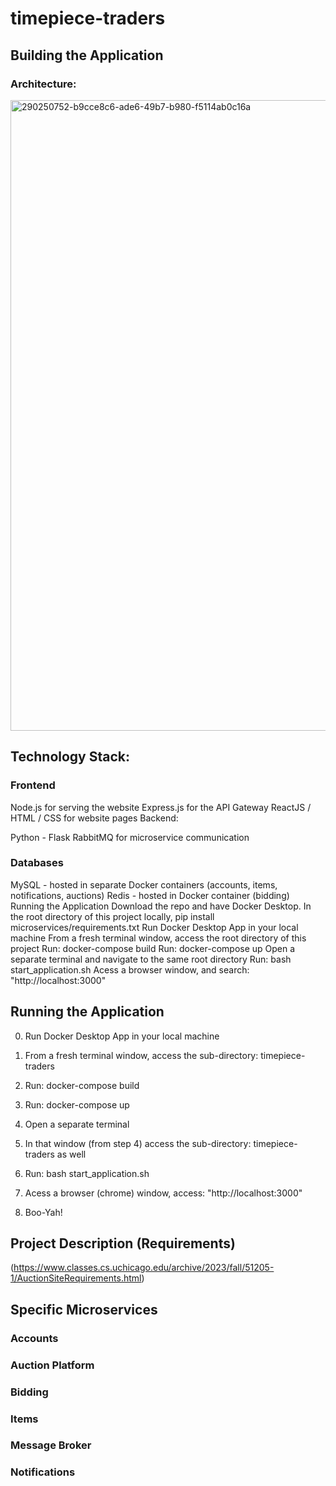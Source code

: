 # timepiece-traders

## Building the Application
### Architecture:

<img width="1009" alt="290250752-b9cce8c6-ade6-49b7-b980-f5114ab0c16a" src="https://github.com/ashkanray/luxuryauction/assets/49113488/84f56082-6f5a-4c02-a3da-9d0926d1bebe">

## Technology Stack:

### Frontend
Node.js for serving the website
Express.js for the API Gateway
ReactJS / HTML / CSS for website pages
Backend:

Python - Flask
RabbitMQ for microservice communication

### Databases
MySQL - hosted in separate Docker containers (accounts, items, notifications, auctions)
Redis - hosted in Docker container (bidding)
Running the Application
Download the repo and have Docker Desktop. In the root directory of this project locally, pip install microservices/requirements.txt
Run Docker Desktop App in your local machine
From a fresh terminal window, access the root directory of this project
Run: docker-compose build
Run: docker-compose up
Open a separate terminal and navigate to the same root directory
Run: bash start_application.sh
Acess a browser window, and search: "http://localhost:3000"

## Running the Application
0. Run Docker Desktop App in your local machine
1. From a fresh terminal window, access the sub-directory: timepiece-traders
2. Run: docker-compose build
3. Run: docker-compose up

4. Open a separate terminal 
5. In that window (from step 4) access the sub-directory: timepiece-traders as well
6. Run: bash start_application.sh
7. Acess a browser (chrome) window, access: "http://localhost:3000"
8. Boo-Yah!

## Project Description (Requirements)
(https://www.classes.cs.uchicago.edu/archive/2023/fall/51205-1/AuctionSiteRequirements.html)

## Specific Microservices
### Accounts

### Auction Platform

### Bidding

### Items

### Message Broker

### Notifications


